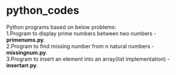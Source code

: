 # python_codes

Python programs based on below problems:  
1.Program to display prime numbers between two numbers - **primenums.py**.  
2.Program to find missing number from n natural numbers - **missingnum.py**.  
3.Program to insert an element into an array(list implementation) - **insertarr.py**.  
